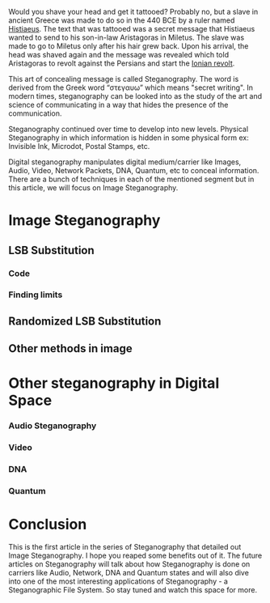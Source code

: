Would you shave your head and get it tattooed? Probably no, but a slave in ancient Greece was made to do so in the 440 BCE by a ruler named [Histiaeus](https://en.wikipedia.org/wiki/Histiaeus). The text that was tattooed was a secret message that Histiaeus wanted to send to his son-in-law Aristagoras in Miletus. The slave was made to go to Miletus only after his hair grew back. Upon his arrival, the head was shaved again and the message was revealed which told Aristagoras to revolt against the Persians and start the [Ionian revolt](https://en.wikipedia.org/wiki/Ionian_Revolt).

This art of concealing message is called Steganography. The word is derived from the Greek word “στεγαυω” which means "secret writing". In modern times, steganography can be looked into as the study of the art and science of communicating in a way that hides the presence of the communication.

Steganography continued over time to develop into new levels. Physical Steganography in which information is hidden in some physical form ex: Invisible Ink, Microdot, Postal Stamps, etc.

Digital steganography manipulates digital medium/carrier like Images, Audio, Video, Network Packets, DNA, Quantum, etc to conceal information. There are a bunch of techniques in each of the mentioned segment but in this article, we will focus on Image Steganography.

# Image Steganography

## LSB Substitution

### Code

### Finding limits

## Randomized LSB Substitution

## Other methods in image

# Other steganography in Digital Space

### Audio Steganography

### Video

### DNA

### Quantum

# Conclusion

This is the first article in the series of Steganography that detailed out Image Steganography. I hope you reaped some benefits out of it. The future articles on Steganography will talk about how Steganography is done on carriers like Audio, Network, DNA and Quantum states and will also dive into one of the most interesting applications of Steganography - a Steganographic File System. So stay tuned and watch this space for more.
